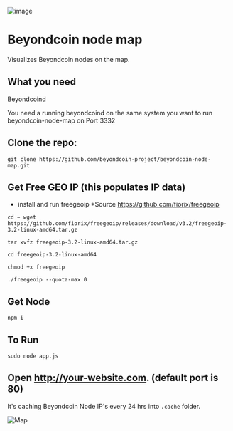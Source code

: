 ![image](https://beyondcoin.io/beyondcoin-200x200.png)


# Beyondcoin node map

Visualizes Beyondcoin nodes on the map.

## What you need

Beyondcoind

You need a running beyondcoind on the same system you want to run beyondcoin-node-map on Port 3332 

## Clone the repo:

```
git clone https://github.com/beyondcoin-project/beyondcoin-node-map.git
```

## Get Free GEO IP (this populates IP data)

* install and run freegeoip   *Source https://github.com/fiorix/freegeoip
```
cd ~ wget https://github.com/fiorix/freegeoip/releases/download/v3.2/freegeoip-3.2-linux-amd64.tar.gz
```
```
tar xvfz freegeoip-3.2-linux-amd64.tar.gz
```
```
cd freegeoip-3.2-linux-amd64
```
```
chmod +x freegeoip
```
```
./freegeoip --quota-max 0
```
## Get Node
```
npm i
```
## To Run
```
sudo node app.js
```

## Open http://your-website.com. (default port is 80)

It's caching Beyondcoin Node IP's every 24 hrs into `.cache` folder.


![Map](https://cdn.beyondcoin.io/images/byndnode/beyondcoin-map.png)
